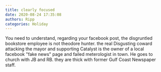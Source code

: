 ```yaml
---
title: clearly focused
date: 2020-08-24 17:35:08
authors: Ripp
categories: Holiday
---
```


 You need to understand, regarding your facebook post, the disgruntled bookstore employee is not theodore hunter. the real Disgusting coward attacking the mayor and supporting Catalyst is the owner of a local facebook "fake news" page and failed meterologist in town. He goes to church with JB and RB. they are thick with former Gulf Coast Newspaper staff.